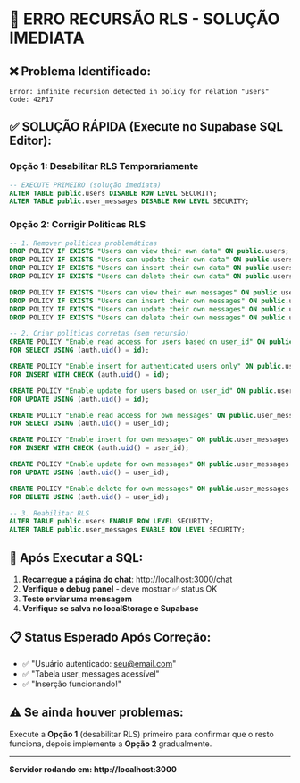 # 🔴 ERRO RECURSÃO RLS - SOLUÇÃO IMEDIATA

## ❌ **Problema Identificado:**
```
Error: infinite recursion detected in policy for relation "users"
Code: 42P17
```

## ✅ **SOLUÇÃO RÁPIDA (Execute no Supabase SQL Editor):**

### Opção 1: Desabilitar RLS Temporariamente
```sql
-- EXECUTE PRIMEIRO (solução imediata)
ALTER TABLE public.users DISABLE ROW LEVEL SECURITY;
ALTER TABLE public.user_messages DISABLE ROW LEVEL SECURITY;
```

### Opção 2: Corrigir Políticas RLS
```sql
-- 1. Remover políticas problemáticas
DROP POLICY IF EXISTS "Users can view their own data" ON public.users;
DROP POLICY IF EXISTS "Users can update their own data" ON public.users;
DROP POLICY IF EXISTS "Users can insert their own data" ON public.users;
DROP POLICY IF EXISTS "Users can delete their own data" ON public.users;

DROP POLICY IF EXISTS "Users can view their own messages" ON public.user_messages;
DROP POLICY IF EXISTS "Users can insert their own messages" ON public.user_messages;
DROP POLICY IF EXISTS "Users can update their own messages" ON public.user_messages;
DROP POLICY IF EXISTS "Users can delete their own messages" ON public.user_messages;

-- 2. Criar políticas corretas (sem recursão)
CREATE POLICY "Enable read access for users based on user_id" ON public.users
FOR SELECT USING (auth.uid() = id);

CREATE POLICY "Enable insert for authenticated users only" ON public.users
FOR INSERT WITH CHECK (auth.uid() = id);

CREATE POLICY "Enable update for users based on user_id" ON public.users
FOR UPDATE USING (auth.uid() = id);

CREATE POLICY "Enable read access for own messages" ON public.user_messages
FOR SELECT USING (auth.uid() = user_id);

CREATE POLICY "Enable insert for own messages" ON public.user_messages
FOR INSERT WITH CHECK (auth.uid() = user_id);

CREATE POLICY "Enable update for own messages" ON public.user_messages
FOR UPDATE USING (auth.uid() = user_id);

CREATE POLICY "Enable delete for own messages" ON public.user_messages
FOR DELETE USING (auth.uid() = user_id);

-- 3. Reabilitar RLS
ALTER TABLE public.users ENABLE ROW LEVEL SECURITY;
ALTER TABLE public.user_messages ENABLE ROW LEVEL SECURITY;
```

## 🧪 **Após Executar a SQL:**

1. **Recarregue a página do chat**: http://localhost:3000/chat
2. **Verifique o debug panel** - deve mostrar ✅ status OK
3. **Teste enviar uma mensagem**
4. **Verifique se salva no localStorage e Supabase**

## 📋 **Status Esperado Após Correção:**
- ✅ "Usuário autenticado: seu@email.com"
- ✅ "Tabela user_messages acessível" 
- ✅ "Inserção funcionando!"

## ⚠️ **Se ainda houver problemas:**
Execute a **Opção 1** (desabilitar RLS) primeiro para confirmar que o resto funciona, depois implemente a **Opção 2** gradualmente.

---
**Servidor rodando em: http://localhost:3000**